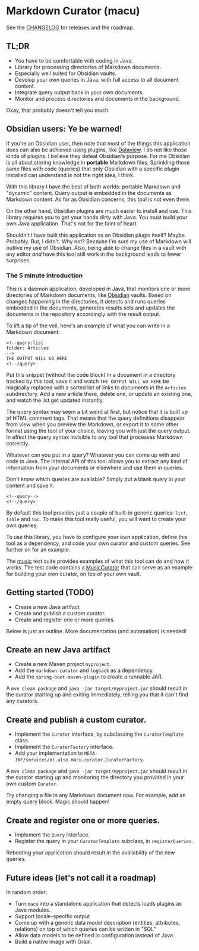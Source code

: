 # Markdown Curator (macu)

See the [CHANGELOG](CHANGELOG.md) for releases and the roadmap.

## TL;DR

- You have to be comfortable with coding in Java.
- Library for processing directories of Markdown documents.
- Especially well suited for Obsidian vaults.
- Develop your own queries in Java, with full access to all document content.
- Integrate query output back in your own documents.
- Monitor and process directories and documents in the background.

Okay, that probably doesn't tell you much.

## Obsidian users: Ye be warned!

If you're an Obsidian user, then note that most of the things this application does can also be achieved using plugins, like [Dataview](https://github.com/blacksmithgu/obsidian-dataview). I do not like those kinds of plugins. I believe they defeat Obsidian's purpose. For me Obsidian is all about storing knowledge in **portable** Markdown files. Sprinkling those same files with code (queries) that only Obsidian with a specific plugin installed can understand is not the right idea, I think.

With this library I have the best of both worlds: portable Markdown and "dynamic" content. Query output is embedded in the documents as Markdown content. As far as Obsidian concerns, this tool is not even there. 

On the other hand, Obsidian plugins are much easier to install and use. This library requires you to get your hands dirty with Java. You must build your own Java application. That's not for the faint of heart.

Shouldn't I have built this application as an Obsidian plugin itself? Maybe. Probably. But, I didn't. Why not? Because I'm sure my use of Markdown will outlive my use of Obsidian. Also, being able to change files in a vault with any editor *and* have this tool still work in the background leads to fewer surprises.

### The 5 minute introduction

This is a daemon application, developed in Java, that monitors one or more directories of Markdown documents, like [Obsidian](https://obsidian.md) vaults. Based on changes happening in the directories, it detects and runs queries embedded in the documents, generates results sets and updates the documents in the repository accordingly with the result output.

To lift a tip of the veil, here's an example of what you can write in a Markdown document:

```
<!--query:list
folder: Articles
-->
THE OUTPUT WILL GO HERE
<!--/query>
```

Put this snippet (without the code block) in a document in a directory tracked by this tool, save it and watch `THE OUTPUT WILL GO HERE` be magically replaced with a sorted list of links to documents in the `Articles` subdirectory. Add a new article there, delete one, or update an existing one, and watch the list get updated instantly.

The query syntax may seem a bit weird at first, but notice that it is built up of HTML comment tags. That means that the query definitions disappear from view when you preview the Markdown, or export it to some other format using the tool of your choice, leaving you with just the query output. In effect the query syntax invisible to any tool that processes Markdown correctly.

Whatever can you put in a query? Whatever you can come up with and code in Java. The internal API of this tool allows you to extract any kind of information from your documents or elsewhere and use them in queries.

Don't know which queries are available? Simply put a blank query in your content and save it:

```
<!--query-->
<!--/query>
```

By default this tool provides just a couple of built-in generic queries: `list`, `table` and `toc`. To make this tool really useful, you will want to create your own queries. 

To use this library, you have to configure your own application, define this tool as a dependency, and code your own curator and custom queries. See further on for an example.

The [music](music/README.md) test suite provides examples of what this tool can do and how it works. The test code contains a [MusicCurator](src/test/java/nl/ulso/macu/curator/MusicCurator.java) that can serve as an example for building your own curator, on top of your own vault.

## Getting started (TODO)

- Create a new Java artifact
- Create and publish a custom curator.
- Create and register one or more queries.

Below is just an outline. More documentation (and automation) is needed!

## Create an new Java artifact

- Create a new Maven project `myproject`.
- Add the `markdown-curator` and `logback` as a dependency.
- Add the `spring-boot-maven-plugin` to create a runnable JAR.

A `mvn clean package` and `java -jar target/myproject.jar` should result in the curator starting up and exiting immediately, telling you that it can't find any curators.

## Create and publish a custom curator.

- Implement the `Curator` interface, by subclassing the `CuratorTemplate` class.
- Implement the `CuratorFactory` interface.
- Add your implementation to `META-INF/services/nl.ulso.macu.curator.CuratorFactory`.

A `mvn clean package` and `java -jar target/myproject.jar` should result in the curator starting up and monitoring the directory you provided in your own custom `Curator`.

Try changing a file in any Markdown document now. For example, add an empty query block. Magic should happen!

## Create and register one or more queries.

- Implement the `Query` interface.
- Register the query in your `CuratorTemplate` subclass, in `registerQueries`.

Rebooting your application should result in the availability of the new queries.

## Future ideas (let's not call it a roadmap)

In random order:

- Turn `macu` into a standalone application that detects loads plugins as Java modules.
- Support locale-specific output
- Come up with a generic data model description (entities, attributes, relations) on top of which queries can be written in "SQL"
- Allow data models to be defined in configuration instead of Java.
- Build a native image with Graal.
